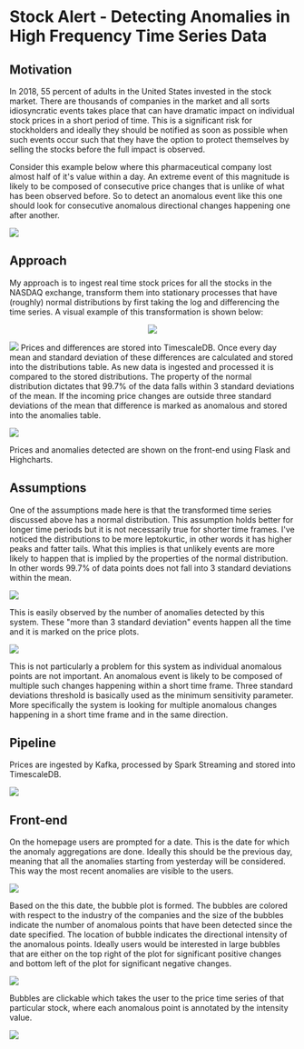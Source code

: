 # Stock Alert - Detecting Anomalies in High Frequency Time Series Data

## Motivation
In 2018, 55 percent of adults in the United States invested in the stock market. There are thousands of companies in the market and all sorts idiosyncratic events takes place that can have dramatic impact on individual stock prices in a short period of time. This is a significant risk for stockholders and ideally they should be notified as soon as possible when such events occur such that they have the option to protect themselves by selling the stocks before the full impact is observed.

Consider this example below where this pharmaceutical company lost almost half of it's value within a day. An extreme event of this magnitude is likely to be composed of consecutive price changes that is unlike of what has been observed before. So to detect an anomalous event like this one should look for consecutive anomalous directional changes happening one after another. 


![](readme_images/stock_anomaly_example_aclaris.jpeg)

## Approach
My approach is to ingest real time stock prices for all the stocks in the NASDAQ exchange, transform them into stationary processes that have (roughly) normal distributions by first taking the log and differencing the time series. A  visual example of this transformation is shown below:

<div align="center"> 
<img src="readme_images/time_series_transformation.jpeg">
</div>

![](readme_images/time_series_transformation.jpeg)
Prices and differences are stored into TimescaleDB. Once every day mean and standard deviation of these differences are calculated and stored into the distributions table. As new data is ingested and processed it is compared to the stored distributions. The property of the normal distribution dictates that 99.7% of the data falls within 3 standard deviations of the mean. If the incoming price changes are outside three standard deviations of the mean that difference is marked as anomalous and stored into the anomalies table.

![](readme_images/normal_distribution.jpeg)

Prices and anomalies detected are shown on the front-end using Flask and Highcharts. 

## Assumptions
One of the assumptions made here is that the transformed time series discussed above has a normal distribution. This assumption holds better for longer time periods but it is not necessarily true for shorter time frames. I've noticed the distributions to be more leptokurtic, in other words it has higher peaks and fatter tails. What this implies is that unlikely events are more likely to happen that is implied by the properties of the normal distribution. In other words 99.7% of data points does not fall into 3 standard deviations within the mean. 

![](readme_images/fat_tailed_distributions.jpg)

This is easily observed by the number of anomalies detected by this system. These "more than 3 standard deviation" events happen all the time and it is marked on the price plots. 

![](readme_images/multiple_anomalies.jpg)

This is not particularly a problem for this system as individual anomalous points are not important. An anomalous event is likely to be composed of multiple such changes happening within a short time frame. Three standard deviations threshold is basically used as the minimum sensitivity parameter. More specifically the system is looking for multiple anomalous changes happening in a short time frame and in the same direction. 

## Pipeline
Prices are ingested by Kafka, processed by Spark Streaming and stored into TimescaleDB.

![](readme_images/pipeline.jpg)

## Front-end

On the homepage users are prompted for a date. This is the date for which the anomaly aggregations are done. Ideally this should be the previous day, meaning that all the anomalies starting from yesterday will be considered. This way the most recent anomalies are visible to the users. 

![](readme_images/homepage.jpg)

Based on the this date, the bubble plot is formed. The bubbles are colored with respect to the industry of the companies and the size of the bubbles indicate the number of anomalous points that have been detected since the date specified. The location of bubble indicates the directional intensity of the anomalous points. Ideally users would be interested in large bubbles that are either on the top right of the plot for significant positive changes and bottom left of the plot for significant negative changes. 

![](readme_images/anomaly_bubbles.jpg)

Bubbles are clickable which takes the user to the price time series of that particular stock, where each anomalous point is annotated by the intensity value. 

![](readme_images/price_time_series.jpg)






